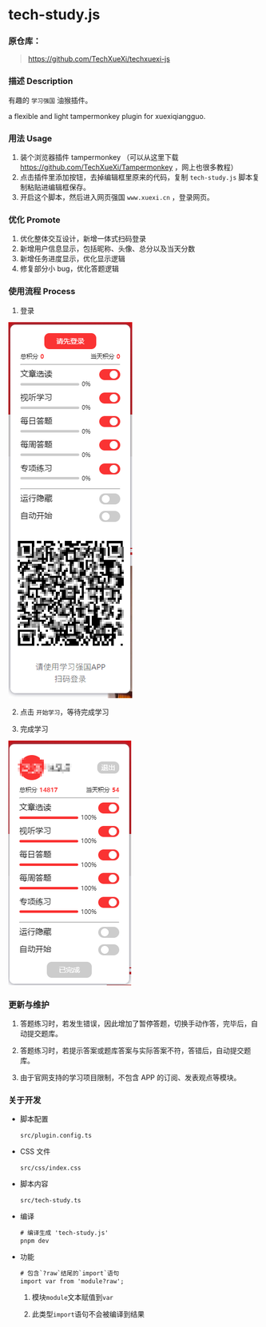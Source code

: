 # tech-study.js

### 原仓库：

> https://github.com/TechXueXi/techxuexi-js

### 描述 Description

有趣的 `学习强国` 油猴插件。

a flexible and light tampermonkey plugin for xuexiqiangguo.

### 用法 Usage

1. 装个浏览器插件 tampermonkey （可以从这里下载 https://github.com/TechXueXi/Tampermonkey ，网上也很多教程）
2. 点击插件里添加按钮，去掉编辑框里原来的代码，复制 `tech-study.js` 脚本复制粘贴进编辑框保存。
3. 开启这个脚本，然后进入网页强国 `www.xuexi.cn` ，登录网页。

### 优化 Promote

1. 优化整体交互设计，新增一体式扫码登录
2. 新增用户信息显示，包括昵称、头像、总分以及当天分数
3. 新增任务进度显示，优化显示逻辑
4. 修复部分小 bug，优化答题逻辑

### 使用流程 Process

1. 登录

![登录](./login.png)

2. 点击 `开始学习`，等待完成学习

3. 完成学习

![完成学习](./done.png)

### 更新与维护

1. 答题练习时，若发生错误，因此增加了暂停答题，切换手动作答，完毕后，自动提交题库。

2. 答题练习时，若提示答案或题库答案与实际答案不符，答错后，自动提交题库。

3. 由于官网支持的学习项目限制，不包含 APP 的订阅、发表观点等模块。

### 关于开发

- 脚本配置

  `src/plugin.config.ts`

- CSS 文件

  `src/css/index.css`

- 脚本内容

  `src/tech-study.ts`

- 编译

  ```
  # 编译生成 'tech-study.js'
  pnpm dev
  ```

- 功能

  ```
  # 包含`?raw`结尾的`import`语句
  import var from 'module?raw';
  ```

  1. 模块`module`文本赋值到`var`

  2. 此类型`import`语句不会被编译到结果

